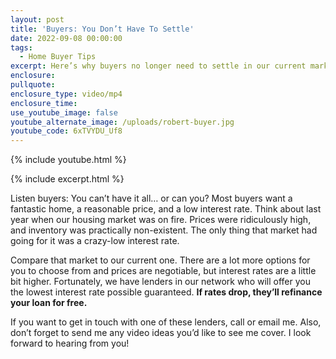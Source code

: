 ```yaml
---
layout: post
title: 'Buyers: You Don’t Have To Settle'
date: 2022-09-08 00:00:00
tags:
  - Home Buyer Tips
excerpt: Here’s why buyers no longer need to settle in our current market.
enclosure:
pullquote:
enclosure_type: video/mp4
enclosure_time:
use_youtube_image: false
youtube_alternate_image: /uploads/robert-buyer.jpg
youtube_code: 6xTVYDU_Uf8
---
```

{% include youtube.html %}

{% include excerpt.html %}

Listen buyers: You can’t have it all… or can you? Most buyers want a fantastic home, a reasonable price, and a low interest rate. Think about last year when our housing market was on fire. Prices were ridiculously high, and inventory was practically non-existent. The only thing that market had going for it was a crazy-low interest rate.&nbsp;

Compare that market to our current one. There are a lot more options for you to choose from and prices are negotiable, but interest rates are a little bit higher. Fortunately, we have lenders in our network who will offer you the lowest interest rate possible guaranteed. **If rates drop, they’ll refinance your loan for free.&nbsp;**

If you want to get in touch with one of these lenders, call or email me. Also, don’t forget to send me any video ideas you’d like to see me cover. I look forward to hearing from you\!